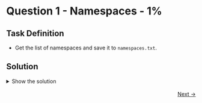 # Question 1 - Namespaces - 1%

## Task Definition

- Get the list of namespaces and save it to `namespaces.txt`.

## Solution

<details>
  <summary>Show the solution</summary>

### List namespaces

```shell
k get ns
NAME                 STATUS   AGE
default              Active   2m30s
earth                Active   68s
ingress-nginx        Active   100s
jupiter              Active   68s
kube-node-lease      Active   2m30s
kube-public          Active   2m30s
kube-system          Active   2m30s
local-path-storage   Active   2m26s
mars                 Active   68s
mercury              Active   85s
metallb-system       Active   2m12s
moon                 Active   68s
neptune              Active   85s
pluto                Active   68s
project-snake        Active   67s
saturn               Active   68s
sun                  Active   67s
venus                Active   67s
```

### List all the namespaces into namespaces.txt file

```shell
k get ns -o name > namespaces.txt
```

### Verify the file

```shell
cat namespaces.txt
```

```text
namespace/default
namespace/earth
namespace/ingress-nginx
namespace/jupiter
namespace/kube-node-lease
namespace/kube-public
namespace/kube-system
namespace/local-path-storage
namespace/mars
namespace/mercury
namespace/metallb-system
namespace/moon
namespace/neptune
namespace/pluto
namespace/project-snake
namespace/saturn
namespace/sun
namespace/venus
```

## Resources

- [Namespaces](https://kubernetes.io/docs/concepts/overview/working-with-objects/namespaces/)
- [View and finding resources](https://kubernetes.io/docs/reference/kubectl/quick-reference/#viewing-and-finding-resources)

</details>

<br>
<div style="text-align: right;">
  <a href="02-pods.md">Next &rarr;</a>
</div>